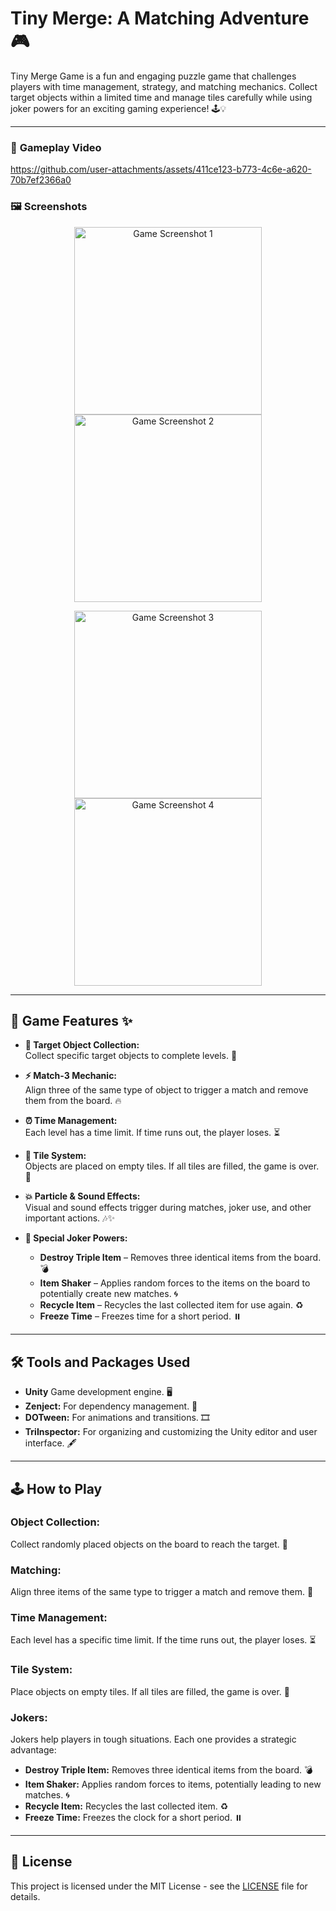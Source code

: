 # Tiny Merge: A Matching Adventure 🎮  
Tiny Merge Game is a fun and engaging puzzle game that challenges players with time management, strategy, and matching mechanics.
Collect target objects within a limited time and manage tiles carefully while using joker powers for an exciting gaming experience! 🕹️💡


---

### 🎥 **Gameplay Video**  

https://github.com/user-attachments/assets/411ce123-b773-4c6e-a620-70b7ef2366a0

### 🖼️ **Screenshots**  

<p align="center">
  <img src="https://github.com/SERAP-KEREM/TinyMerge/blob/main/Assets/_Game/GameImages/1.png?raw=true?raw=true" alt="Game Screenshot 1" width="300">
  <img src="https://github.com/SERAP-KEREM/TinyMerge/blob/main/Assets/_Game/GameImages/2.png?raw=true?raw=true" alt="Game Screenshot 2" width="300">
</p>
<p align="center">
  <img src="https://github.com/SERAP-KEREM/TinyMerge/blob/main/Assets/_Game/GameImages/3.png?raw=true" alt="Game Screenshot 3" width="300">
  <img src="https://github.com/SERAP-KEREM/TinyMerge/blob/main/Assets/_Game/GameImages/4.png?raw=true" alt="Game Screenshot 4" width="300">
</p>

---

## 🌟 **Game Features** ✨  
- **🧩 Target Object Collection:**  
  Collect specific target objects to complete levels. 🎯

- **⚡ Match-3 Mechanic:**  
  Align three of the same type of object to trigger a match and remove them from the board. 🔥

- **⏰ Time Management:**  
  Each level has a time limit. If time runs out, the player loses. ⏳

- **🔲 Tile System:**  
  Objects are placed on empty tiles. If all tiles are filled, the game is over. 🚫

- **💥 Particle & Sound Effects:**  
  Visual and sound effects trigger during matches, joker use, and other important actions. 🎶✨

- **🎲 Special Joker Powers:**  
  - **Destroy Triple Item** – Removes three identical items from the board. 💣  
  - **Item Shaker** – Applies random forces to the items on the board to potentially create new matches. 🌀  
  - **Recycle Item** – Recycles the last collected item for use again. ♻️  
  - **Freeze Time** – Freezes time for a short period. ⏸️
    
---

## 🛠️ **Tools and Packages Used**  
- **Unity** Game development engine. 🖥️  
- **Zenject:** For dependency management. 🔧  
- **DOTween:** For animations and transitions. 🎞️  
- **TriInspector:** For organizing and customizing the Unity editor and user interface. 🖋️ 

---

## 🕹️ **How to Play**  
### **Object Collection:**  
Collect randomly placed objects on the board to reach the target. 🎯

### **Matching:**  
Align three items of the same type to trigger a match and remove them. 🧩

### **Time Management:**  
Each level has a specific time limit. If the time runs out, the player loses. ⏳

### **Tile System:**  
Place objects on empty tiles. If all tiles are filled, the game is over. 🛑

### **Jokers:**  
Jokers help players in tough situations. Each one provides a strategic advantage:
- **Destroy Triple Item:** Removes three identical items from the board. 💣
- **Item Shaker:** Applies random forces to items, potentially leading to new matches. 🌀
- **Recycle Item:** Recycles the last collected item. ♻️
- **Freeze Time:** Freezes the clock for a short period. ⏸️

---

## 📜 **License**  
This project is licensed under the MIT License - see the [LICENSE](https://github.com/SERAP-KEREM/SERAP-KEREM/blob/main/MIT%20License.txt) file for details.
